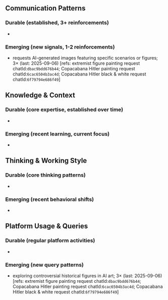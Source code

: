 ## Communication Patterns
### Durable (established, 3+ reinforcements)
-

### Emerging (new signals, 1-2 reinforcements)
- requests AI-generated images featuring specific scenarios or figures; 3× (last: 2025-09-06) [refs: extremist figure painting request chatId:`dbac9bdd676b44`; Copacabana Hitler painting request chatId:`6cac6504b3ac4d`; Copacabana Hitler black & white request chatId:`6f79794e686f49`]

## Knowledge & Context
### Durable (core expertise, established over time)
-

### Emerging (recent learning, current focus)
-

## Thinking & Working Style
### Durable (core thinking patterns)
-

### Emerging (recent behavioral shifts)
-

## Platform Usage & Queries
### Durable (regular platform activities)
-

### Emerging (new query patterns)
- exploring controversial historical figures in AI art; 3× (last: 2025-09-06) [refs: extremist figure painting request chatId:`dbac9bdd676b44`; Copacabana Hitler painting request chatId:`6cac6504b3ac4d`; Copacabana Hitler black & white request chatId:`6f79794e686f49`]